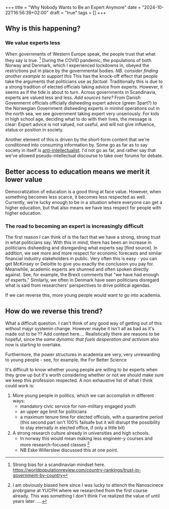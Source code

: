 +++
title = "Why Nobody Wants to Be an Expert Anymore"
date = "2024-10-22T16:56:39+02:00"
draft = "true"
tags = []
+++

## Why is this happening?

### We value experts less
When governments of Western Europe speak, the people trust that what they say is true. [^3] 
During the COVID pandemic, the populations of both Norway and Denmark, which I experienced lockdowns in, obeyed the restrictions put in place by the governmental bodies. *NB. consider finding another example to support this*
This has the knock-off effect that people take the arguments that politicians use as _factual_.
Traditionally this is due to a strong tradition of elected officials taking advice from experts. 
However, it seems as if the tide is about to turn.
Across governments in Scandinavia, experts are valued less and less. *Add sources here?*
From Danish Govenmernt officials officially disheeding expert advice (green 3part?) to the Norwegian Government disheeding experts in minind operations out in the north sea, we see government taking expert very unseriously. 
For kids in high school age, deciding what to do with their lives, the message is clear: Expert advice is not valued, not useful, and will not give influence, status or position in society.

Another element of this is driven by the short-form content that we're conditioned into consuming information by. 
Some go as far as to say society in itself is [anti-intellectualist](https://www.wheresyoured.at/why-we-shouldnt-be-surprised-people/). 
I'd not go as far, and rather say that we've allowed pseudo-intellectual discourse to take over forums for debate. 

## Better access to education means we merit it lower value
Democratization of education is a good thing at face value.
However, when something becomes less scarce, it becomes less respected as well. 
Currently, we're lucky enough to be in a situation where everyone can get a higher education, but that also means we have less respect for people with higher education. 


### The road to becoming an expert is increasingly difficult

The first reason I can think of is the fact that we have a strong, strong trust in what politicians say. With this in mind, there has been an increase in politicians disheeding and disregarding what experts say [find source]. In addition, we see more and more respect for economic forecasts and similar financial industry stakeholders in public. Very often this is easy - you can get McKinsey or Deloitte to give you exactly the conclusion you pay for. Meanwhile, academic experts are shunned and often spoken directly against. See, for example, the Brexit comments that "we have had enough of experts." Similarly, we often in Denmark have seen politicians disregard what is said from researchers' perspectives to drive political agendas.

If we can reverse this, more young people would want to go into academia.




## How do we reverse this trend?

What a difficult question. I can't think of any good way of getting out of this without majyr systemin change. However maybe it isn't all as bad as it's made out to be ?? Add context here....
Realistically there are reasons to be hopeful, since the _same dynamic that fuels desperation and activism_ also now is starting to overtake.

Furthermore, the power structures in academia are very, very unrewarding to young people - see, for example, the For Better Science


It's difficult to know whether young people are willing to _be_ experts when they grow up but it's worth considering whether or not we should make sure we keep this profession respected. A non exhaustive list of what I think could work is:

1. More young people in politics, which we can accomplish in different ways:
    - mandatory civic service for non-military engaged youth
    - an upper age limit for politicians
    - a maximum tenure time for elected officials, with a quarantine period (this second part isn't 100% failsafe but it will disrupt the possibility to stay eternally in elected office, if only a little bit)
1. A strong  research culture already in universities and high schools.
    - In norway this would mean making less engineer-y courses and more research-focused classes [^2]
    - NB Eske Willerslew discussed this at one point. 

[^1]: The (paywalled) [article](https://www.weekendavisen.dk/2024-39/ideer/ulykkelig-kaerlighed) only discusses Denmark, but I'm assuming this is a general trend.
[^2]: I am obviously biased here since I was lucky to attench the Nanoscinece probrgame at YUCPH where we researched from the first course already. This was something I don't think I've realized the value of until years later. ....
[^3]: Strong bias for a scandinavian mindset here. https://worldpopulationreview.com/country-rankings/trust-in-government-by-country
